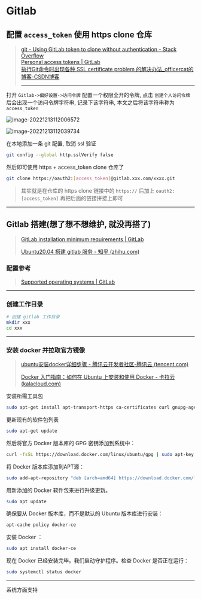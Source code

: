 # Gitlab

## 配置 `access_token` 使用 https clone 仓库

> [git - Using GitLab token to clone without authentication - Stack Overflow](https://stackoverflow.com/questions/25409700/using-gitlab-token-to-clone-without-authentication)  
> [Personal access tokens | GitLab](https://docs.gitlab.com/ee/user/profile/personal_access_tokens.html)  
> [执行Git命令时出现各种 SSL certificate problem 的解决办法_officercat的博客-CSDN博客](https://blog.csdn.net/officercat/article/details/39989837)  
>
> ---

打开 `Gitlab->偏好设置->访问令牌` 配置一个权限全开的令牌, 点击 `创建个人访问令牌` 后会出现一个访问令牌字符串, 记录下该字符串, 本文之后将该字符串称为 `access_token`

![image-20221213112006572](http://cdn.ayusummer233.top/DailyNotes/202212131120239.png)

![image-20221213112039734](http://cdn.ayusummer233.top/DailyNotes/202212131530586.png)

在本地添加一条 git 配置, 取消 ssl 验证

```bash
git config --global http.sslVerify false
```

然后即可使用 https + access_token clone 仓库了

```bash
git clone https://oauth2:[access_token]@gitlab.xxx.com/xxxx.git
```

> 其实就是在仓库的 https clone 链接中的 `https://` 后加上 `oauth2:[access_token]` 再把后面的链接拼接上即可

---

## Gitlab 搭建(想了想不想维护, 就没再搭了)

> [GitLab installation minimum requirements | GitLab](https://docs.gitlab.com/15.2/ee/install/requirements.html)
>
> [Ubuntu20.04 搭建 gitlab 服务 - 知乎 (zhihu.com)](https://zhuanlan.zhihu.com/p/385951111)

### 配置参考

> [Supported operating systems | GitLab](https://docs.gitlab.com/ee/administration/package_information/supported_os.html#supported-operating-systems)

---

### 创建工作目录

```bash
# 创建 gitlab 工作目录
mkdir xxx
cd xxx
```

---

### 安装 docker 并拉取官方镜像

> [ubuntu安装docker详细步骤 - 腾讯云开发者社区-腾讯云 (tencent.com)](https://cloud.tencent.com/developer/article/1854430)
>
> [Docker 入门指南：如何在 Ubuntu 上安装和使用 Docker - 卡拉云 (kalacloud.com)](https://kalacloud.com/blog/how-to-install-and-use-docker-on-ubuntu/)

安装所需工具包

```bash
sudo apt-get install apt-transport-https ca-certificates curl gnupg-agent  software-properties-common
```

更新现有的软件包列表

```bash
sudo apt-get update
```

然后将官方 Docker 版本库的 GPG 密钥添加到系统中：

```bash
curl -fsSL https://download.docker.com/linux/ubuntu/gpg | sudo apt-key add -
```

将 Docker 版本库添加到APT源：

```bash
sudo add-apt-repository "deb [arch=amd64] https://download.docker.com/linux/ubuntu focal stable"
```

用新添加的 Docker 软件包来进行升级更新。

```bash
sudo apt update
```

确保要从 Docker 版本库，而不是默认的 Ubuntu 版本库进行安装：

```bash
apt-cache policy docker-ce
```

安装 Docker ：

```bash
sudo apt install docker-ce
```

现在 Docker 已经安装完毕。我们启动守护程序。检查 Docker 是否正在运行：

```bash
sudo systemctl status docker
```




---

系统方面支持

